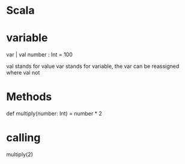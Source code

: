 # Scala

# variable

var | val number : Int = 100

val stands for value
var stands for variable, the var can be reassigned where val not

# Methods

def multiply(number: Int) = number * 2

# calling

multiply(2)